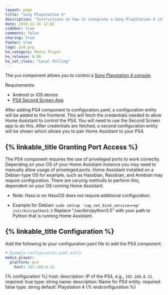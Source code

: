```yaml
---
layout: page
title: "Sony Playstation 4"
description: "Instructions on how to integrate a Sony PlayStation 4 into Home Assistant."
date: 2018-12-16 12:02
sidebar: true
comments: false
sharing: true
footer: true
logo: ps4.png
ha_category: Media Player
ha_release: 0.86
ha_iot_class: "Local Polling"
---
```


The `ps4` component allows you to control a
[Sony Playstation 4 console](httpswww.playstation.com/en-us/explore/ps4/).

Requirements:
- Android or iOS device
- [PS4 Second Screen App](https://play.google.com/store/apps/details?id=com.playstation.mobile2ndscreen&hl=en_US) 

After adding PS4 component to configuration.yaml, a configuration entity will be added to the frontend. This will fetch the credentials needed to allow Home Assistant to control the PS4.
You will need to use the Second Screen app to do this.
After credentials are fetched, a second configuration entity will be shown which allows you to pair Home Assistant to your PS4. 

## {% linkable_title Granting Port Access %}

The PS4 component requires the use of priveleged ports to work correctly. Depending on your OS of your Home Assistant instance you may need to manually allow usage of priveleged ports.
Home Assistant installed on a Debian-type OS for example, such as Hassbian, Rassbian, and Armbian may require configuration.
There are varying methods to perform this, dependent on your OS running Home Assistant.

- Note: Hass.io on HassOS does not require additional configuration.

- Example for Debian:
`sudo setcap 'cap_net_bind_service=+ep' /usr/bin/python3.5`
Replace "/usr/bin/python3.5" with your path to Python that is running Home Assistant.


## {% linkable_title Configuration %}

Add the following to your configuration.yaml file to add the PS4 component.

```yaml
# Example configuration.yaml entry
media_player:
  platform: ps4
    host: 192.168.0.11
```
{% configuration %}
host: 
  description: IP of the PS4, e.g., `192.168.0.11`.
  required: true
  type: string
name:
  description: Name for PS4 entity.
  required: false
  type: string
  default: Playstation 4
{% endconfiguration %}
